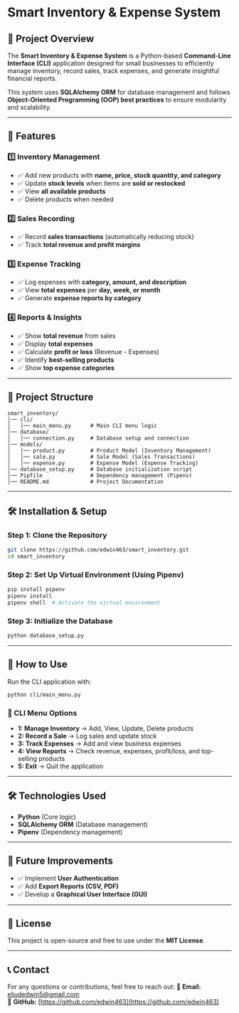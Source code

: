 # Smart Inventory & Expense System

## 📌 Project Overview
The **Smart Inventory & Expense System** is a Python-based **Command-Line Interface (CLI)** application designed for small businesses to efficiently manage inventory, record sales, track expenses, and generate insightful financial reports.

This system uses **SQLAlchemy ORM** for database management and follows **Object-Oriented Programming (OOP) best practices** to ensure modularity and scalability.

---
## 🚀 Features

### 1️⃣ **Inventory Management**
- ✅ Add new products with **name, price, stock quantity, and category**
- ✅ Update **stock levels** when items are **sold or restocked**
- ✅ View **all available products**
- ✅ Delete products when needed

### 2️⃣ **Sales Recording**
- ✅ Record **sales transactions** (automatically reducing stock)
- ✅ Track **total revenue and profit margins**

### 3️⃣ **Expense Tracking**
- ✅ Log expenses with **category, amount, and description**
- ✅ View **total expenses** per **day, week, or month**
- ✅ Generate **expense reports by category**

### 4️⃣ **Reports & Insights**
- ✅ Show **total revenue** from sales
- ✅ Display **total expenses**
- ✅ Calculate **profit or loss** (Revenue - Expenses)
- ✅ Identify **best-selling products**
- ✅ Show **top expense categories**

---
## 📂 Project Structure
```
smart_inventory/
│── cli/
│   │── main_menu.py      # Main CLI menu logic
│── database/
│   │── connection.py     # Database setup and connection
│── models/
│   │── product.py        # Product Model (Inventory Management)
│   │── sale.py           # Sale Model (Sales Transactions)
│   │── expense.py        # Expense Model (Expense Tracking)
│── database_setup.py     # Database initialization script
│── Pipfile               # Dependency management (Pipenv)
│── README.md             # Project Documentation
```

---
## 🛠️ Installation & Setup
### **Step 1: Clone the Repository**
```sh
git clone https://github.com/edwin463/smart_inventory.git
cd smart_inventory
```

### **Step 2: Set Up Virtual Environment** (Using Pipenv)
```sh
pip install pipenv
pipenv install
pipenv shell  # Activate the virtual environment
```

### **Step 3: Initialize the Database**
```sh
python database_setup.py
```

---
## 🚀 How to Use
Run the CLI application with:
```sh
python cli/main_menu.py
```

### **📌 CLI Menu Options**
- **1: Manage Inventory** → Add, View, Update, Delete products
- **2: Record a Sale** → Log sales and update stock
- **3: Track Expenses** → Add and view business expenses
- **4: View Reports** → Check revenue, expenses, profit/loss, and top-selling products
- **5: Exit** → Quit the application

---
## 🛠️ Technologies Used
- **Python** (Core logic)
- **SQLAlchemy ORM** (Database management)
- **Pipenv** (Dependency management)

---
## 📌 Future Improvements
- ✅ Implement **User Authentication**
- ✅ Add **Export Reports (CSV, PDF)**
- ✅ Develop a **Graphical User Interface (GUI)**

---
## 📜 License
This project is open-source and free to use under the **MIT License**.

---
## 📞 Contact
For any questions or contributions, feel free to reach out:
📧 **Email:** eliudedwin5@gmail.com  
🐙 **GitHub:** [https://github.com/edwin463](https://github.com/edwin463)

